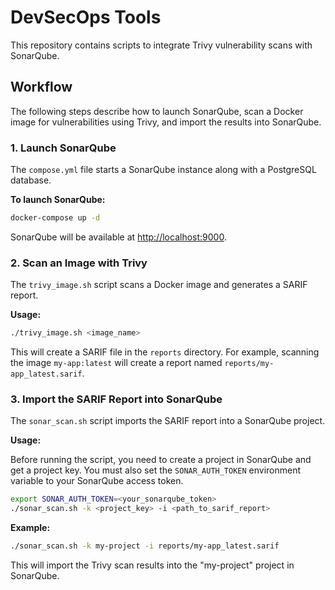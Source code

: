 # DevSecOps Tools

This repository contains scripts to integrate Trivy vulnerability scans with SonarQube.

## Workflow

The following steps describe how to launch SonarQube, scan a Docker image for vulnerabilities using Trivy, and import the results into SonarQube.

### 1. Launch SonarQube

The `compose.yml` file starts a SonarQube instance along with a PostgreSQL database.

**To launch SonarQube:**

```bash
docker-compose up -d
```

SonarQube will be available at [http://localhost:9000](http://localhost:9000).

### 2. Scan an Image with Trivy

The `trivy_image.sh` script scans a Docker image and generates a SARIF report.

**Usage:**

```bash
./trivy_image.sh <image_name>
```

This will create a SARIF file in the `reports` directory. For example, scanning the image `my-app:latest` will create a report named `reports/my-app_latest.sarif`.

### 3. Import the SARIF Report into SonarQube

The `sonar_scan.sh` script imports the SARIF report into a SonarQube project.

**Usage:**

Before running the script, you need to create a project in SonarQube and get a project key. You must also set the `SONAR_AUTH_TOKEN` environment variable to your SonarQube access token.

```bash
export SONAR_AUTH_TOKEN=<your_sonarqube_token>
./sonar_scan.sh -k <project_key> -i <path_to_sarif_report>
```

**Example:**

```bash
./sonar_scan.sh -k my-project -i reports/my-app_latest.sarif
```

This will import the Trivy scan results into the "my-project" project in SonarQube.
